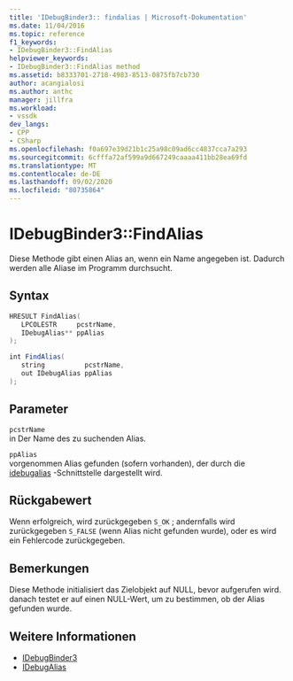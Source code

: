 ```yaml
---
title: 'IDebugBinder3:: findalias | Microsoft-Dokumentation'
ms.date: 11/04/2016
ms.topic: reference
f1_keywords:
- IDebugBinder3::FindAlias
helpviewer_keywords:
- IDebugBinder3::FindAlias method
ms.assetid: b8333701-2718-4983-8513-0875fb7cb730
author: acangialosi
ms.author: anthc
manager: jillfra
ms.workload:
- vssdk
dev_langs:
- CPP
- CSharp
ms.openlocfilehash: f0a697e39d21b1c25a98c09ad6cc4837cca7a293
ms.sourcegitcommit: 6cfffa72af599a9d667249caaaa411bb28ea69fd
ms.translationtype: MT
ms.contentlocale: de-DE
ms.lasthandoff: 09/02/2020
ms.locfileid: "80735864"
---
```

# <a name="idebugbinder3findalias"></a>IDebugBinder3::FindAlias
Diese Methode gibt einen Alias an, wenn ein Name angegeben ist. Dadurch werden alle Aliase im Programm durchsucht.

## <a name="syntax"></a>Syntax

```cpp
HRESULT FindAlias(
   LPCOLESTR     pcstrName,
   IDebugAlias** ppAlias
);
```

```csharp
int FindAlias(
   string          pcstrName,
   out IDebugAlias ppAlias
);
```

## <a name="parameters"></a>Parameter
`pcstrName`\
in Der Name des zu suchenden Alias.

`ppAlias`\
vorgenommen Alias gefunden (sofern vorhanden), der durch die [idebugalias](../../../extensibility/debugger/reference/idebugalias.md) -Schnittstelle dargestellt wird.

## <a name="return-value"></a>Rückgabewert
 Wenn erfolgreich, wird zurückgegeben `S_OK` ; andernfalls wird zurückgegeben `S_FALSE` (wenn Alias nicht gefunden wurde), oder es wird ein Fehlercode zurückgegeben.

## <a name="remarks"></a>Bemerkungen
 Diese Methode initialisiert das Zielobjekt auf NULL, bevor aufgerufen wird. danach testet er auf einen NULL-Wert, um zu bestimmen, ob der Alias gefunden wurde.

## <a name="see-also"></a>Weitere Informationen
- [IDebugBinder3](../../../extensibility/debugger/reference/idebugbinder3.md)
- [IDebugAlias](../../../extensibility/debugger/reference/idebugalias.md)
